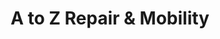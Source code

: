 ---
title: "A to Z Repair & Mobility"
url: /rochester/a-to-z-repair-und-mobility/
shop: Autowerkstatt
---